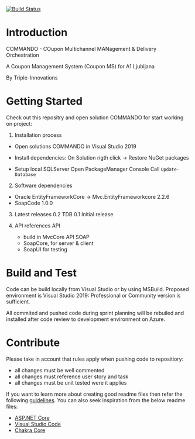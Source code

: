 [![Build Status](https://dev.azure.com/triple-innovations-overlord/COMMANDO/_apis/build/status/COMMANDO?branchName=master)](https://dev.azure.com/triple-innovations-overlord/COMMANDO/_build/latest?definitionId=12)

# Introduction 

  COMMANDO - COupon Multichannel MANagement & Delivery Orchestration 

  A Coupon Management System (Coupon MS) for A1 Ljubljana 

  By Triple-Innovations 

# Getting Started
Check out this repositry and open solution COMMANDO for start working on project:
1.	Installation process 
  - Open solutions COMMANDO in Visual Studio 2019

  - Install dependencies:
    On Solution rigth click -> Restore NuGet packages

  - Setup local SQLServer
    Open PackageManager Console
    Call `Update-Database`

2.	Software dependencies 
  - Oracle EntityFrameworkCore -> Mvc.EntityFrameworkcore 2.2.6 
  - SoapCode 1.0.0
3.	Latest releases 
  0.2 TDB
  0.1 Initial release

4.	API references 
  API
    - build in MvcCore API
  SOAP 
    - SoapCore, for server & client
    - SoapUI for testing

# Build and Test
Code can be build locally from Visual Studio or by using MSBuild. Proposed environment is Visual Studio 2019: Professional or Community version is sufficient. 

All commited and pushed code during sprint planning will be rebuiled and installed after code review to development environment on Azure.

# Contribute
Please take in account that rules apply when pushing code to repositiory:
 - all changes must be well commented 
 - all changes must reference user story and task
 - all changes must be unit tested were it applies

If you want to learn more about creating good readme files then refer the following [guidelines](https://docs.microsoft.com/en-us/azure/devops/repos/git/create-a-readme?view=azure-devops). You can also seek inspiration from the below readme files:
- [ASP.NET Core](https://github.com/aspnet/Home)
- [Visual Studio Code](https://github.com/Microsoft/vscode)
- [Chakra Core](https://github.com/Microsoft/ChakraCore)